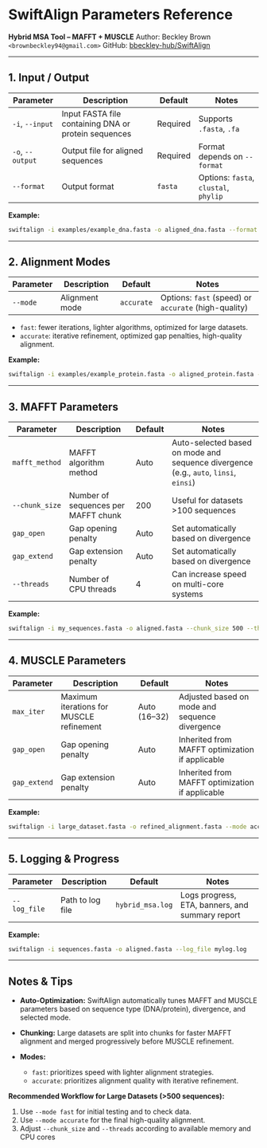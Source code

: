 # SwiftAlign Parameters Reference

**Hybrid MSA Tool – MAFFT + MUSCLE**
Author: Beckley Brown `<brownbeckley94@gmail.com>`
GitHub: [bbeckley-hub/SwiftAlign](https://github.com/bbeckley-hub/SwiftAlign)

---

## 1. Input / Output

| Parameter        | Description                                          | Default  | Notes                                 |
| ---------------- | ---------------------------------------------------- | -------- | ------------------------------------- |
| `-i`, `--input`  | Input FASTA file containing DNA or protein sequences | Required | Supports `.fasta`, `.fa`              |
| `-o`, `--output` | Output file for aligned sequences                    | Required | Format depends on `--format`          |
| `--format`       | Output format                                        | `fasta`  | Options: `fasta`, `clustal`, `phylip` |

**Example:**

```bash
swiftalign -i examples/example_dna.fasta -o aligned_dna.fasta --format clustal
```

---

## 2. Alignment Modes

| Parameter | Description    | Default    | Notes                                                |
| --------- | -------------- | ---------- | ---------------------------------------------------- |
| `--mode`  | Alignment mode | `accurate` | Options: `fast` (speed) or `accurate` (high-quality) |

* `fast`: fewer iterations, lighter algorithms, optimized for large datasets.
* `accurate`: iterative refinement, optimized gap penalties, high-quality alignment.

**Example:**

```bash
swiftalign -i examples/example_protein.fasta -o aligned_protein.fasta --mode fast
```

---

## 3. MAFFT Parameters

| Parameter      | Description                         | Default | Notes                                                                                |
| -------------- | ----------------------------------- | ------- | ------------------------------------------------------------------------------------ |
| `mafft_method` | MAFFT algorithm method              | Auto    | Auto-selected based on mode and sequence divergence (e.g., `auto`, `linsi`, `einsi`) |
| `--chunk_size` | Number of sequences per MAFFT chunk | 200     | Useful for datasets >100 sequences                                                   |
| `gap_open`     | Gap opening penalty                 | Auto    | Set automatically based on divergence                                                |
| `gap_extend`   | Gap extension penalty               | Auto    | Set automatically based on divergence                                                |
| `--threads`    | Number of CPU threads               | 4       | Can increase speed on multi-core systems                                             |

**Example:**

```bash
swiftalign -i my_sequences.fasta -o aligned.fasta --chunk_size 500 --threads 8
```

---

## 4. MUSCLE Parameters

| Parameter    | Description                              | Default      | Notes                                           |
| ------------ | ---------------------------------------- | ------------ | ----------------------------------------------- |
| `max_iter`   | Maximum iterations for MUSCLE refinement | Auto (16–32) | Adjusted based on mode and sequence divergence  |
| `gap_open`   | Gap opening penalty                      | Auto         | Inherited from MAFFT optimization if applicable |
| `gap_extend` | Gap extension penalty                    | Auto         | Inherited from MAFFT optimization if applicable |

**Example:**

```bash
swiftalign -i large_dataset.fasta -o refined_alignment.fasta --mode accurate
```

---

## 5. Logging & Progress

| Parameter    | Description      | Default          | Notes                                           |
| ------------ | ---------------- | ---------------- | ----------------------------------------------- |
| `--log_file` | Path to log file | `hybrid_msa.log` | Logs progress, ETA, banners, and summary report |

**Example:**

```bash
swiftalign -i sequences.fasta -o aligned.fasta --log_file mylog.log
```

---

## Notes & Tips

* **Auto-Optimization:** SwiftAlign automatically tunes MAFFT and MUSCLE parameters based on sequence type (DNA/protein), divergence, and selected mode.
* **Chunking:** Large datasets are split into chunks for faster MAFFT alignment and merged progressively before MUSCLE refinement.
* **Modes:**

  * `fast`: prioritizes speed with lighter alignment strategies.
  * `accurate`: prioritizes alignment quality with iterative refinement.

**Recommended Workflow for Large Datasets (>500 sequences):**

1. Use `--mode fast` for initial testing and to check data.
2. Use `--mode accurate` for the final high-quality alignment.
3. Adjust `--chunk_size` and `--threads` according to available memory and CPU cores
